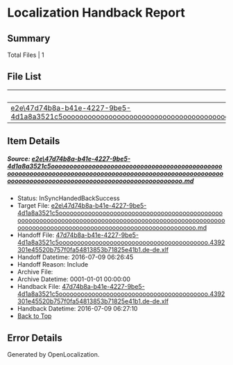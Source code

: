 # <a name='report-top'></a> Localization Handback Report

## Summary
 Total Files | 1

## File List
 Source File | Status | Details 
 ----------- | ------ | ------- 
 [e2e\47d74b8a-b41e-4227-9be5-4d1a8a3521c5ooooooooooooooooooooooooooooooooooooooooooooooooooooooooooooooooooooooooooooooooooooooooooooooooooooooooooooooooooooooooooooooooooooooooooooooooooooooo.md](https://github.com/OpenLocalizationTestOrg/oltest/blob/1a2f5d3087b76898876cffef2afff695902e9f23/e2e/47d74b8a-b41e-4227-9be5-4d1a8a3521c5ooooooooooooooooooooooooooooooooooooooooooooooooooooooooooooooooooooooooooooooooooooooooooooooooooooooooooooooooooooooooooooooooooooooooooooooooooooooo.md) | InSyncHandedBackSuccess | [Details](#35f3c2cda4cf4c40eea81ca283366f0224a894ea1)

## Item Details
##### <a name='35f3c2cda4cf4c40eea81ca283366f0224a894ea1'></a> Source: [e2e\47d74b8a-b41e-4227-9be5-4d1a8a3521c5ooooooooooooooooooooooooooooooooooooooooooooooooooooooooooooooooooooooooooooooooooooooooooooooooooooooooooooooooooooooooooooooooooooooooooooooooooooooo.md](https://github.com/OpenLocalizationTestOrg/oltest/blob/1a2f5d3087b76898876cffef2afff695902e9f23/e2e/47d74b8a-b41e-4227-9be5-4d1a8a3521c5ooooooooooooooooooooooooooooooooooooooooooooooooooooooooooooooooooooooooooooooooooooooooooooooooooooooooooooooooooooooooooooooooooooooooooooooooooooooo.md)
* Status: InSyncHandedBackSuccess
* Target File: [e2e\47d74b8a-b41e-4227-9be5-4d1a8a3521c5ooooooooooooooooooooooooooooooooooooooooooooooooooooooooooooooooooooooooooooooooooooooooooooooooooooooooooooooooooooooooooooooooooooooooooooooooooooooo.md](https://github.com/OpenLocalizationTestOrg/oltest-dede-fly/blob/5b47113786e3f8fcd43be8b4e4d05d40b727ba9a/e2e/47d74b8a-b41e-4227-9be5-4d1a8a3521c5ooooooooooooooooooooooooooooooooooooooooooooooooooooooooooooooooooooooooooooooooooooooooooooooooooooooooooooooooooooooooooooooooooooooooooooooooooooooo.md)
* Handoff File: [47d74b8a-b41e-4227-9be5-4d1a8a3521c5ooooooooooooooooooooooooooooooooooooooooo.4392301e45520b757f0fa54813853b71825e41b1.de-de.xlf](https://github.com/OpenLocalizationTestOrg/olhandoff-e2e/blob/748d8782e0029dee2dd7044d8772b224bb2cdb73/ol-handoff/OpenLocalizationTestOrg/oltest-dede-fly/ci/ht/47d74b8a-b41e-4227-9be5-4d1a8a3521c5ooooooooooooooooooooooooooooooooooooooooo.4392301e45520b757f0fa54813853b71825e41b1.de-de.xlf)
* Handoff Datetime: 2016-07-09 06:26:45
* Handoff Reason: Include
* Archive File: 
* Archive Datetime: 0001-01-01 00:00:00
* Handback File: [47d74b8a-b41e-4227-9be5-4d1a8a3521c5ooooooooooooooooooooooooooooooooooooooooo.4392301e45520b757f0fa54813853b71825e41b1.de-de.xlf](https://github.com/OpenLocalizationTestOrg/olhandback-e2e/blob/e6018a65d0566f6627b4ac083c9627f839d79013/ol-handback/OpenLocalizationTestOrg/oltest-dede-fly/ci/ht/47d74b8a-b41e-4227-9be5-4d1a8a3521c5ooooooooooooooooooooooooooooooooooooooooo.4392301e45520b757f0fa54813853b71825e41b1.de-de.xlf)
* Handback Datetime: 2016-07-09 06:27:10
* [Back to Top](#report-top)


## Error Details

Generated by OpenLocalization.
